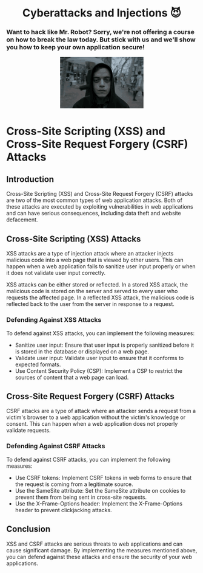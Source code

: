 <h1 align="center">
  Cyberattacks and Injections 😈
</h1>

### Want to hack like Mr. Robot? Sorry, we're not offering a course on how to break the law today. But stick with us and we'll show you how to keep your own application secure!

<p align="center"> 
<img src="./images/mr-robot.gif">
</p>

# Cross-Site Scripting (XSS) and Cross-Site Request Forgery (CSRF) Attacks

## Introduction

Cross-Site Scripting (XSS) and Cross-Site Request Forgery (CSRF) attacks are two of the most common types of web application attacks. Both of these attacks are executed by exploiting vulnerabilities in web applications and can have serious consequences, including data theft and website defacement.

## Cross-Site Scripting (XSS) Attacks

XSS attacks are a type of injection attack where an attacker injects malicious code into a web page that is viewed by other users. This can happen when a web application fails to sanitize user input properly or when it does not validate user input correctly.

XSS attacks can be either stored or reflected. In a stored XSS attack, the malicious code is stored on the server and served to every user who requests the affected page. In a reflected XSS attack, the malicious code is reflected back to the user from the server in response to a request.

### Defending Against XSS Attacks

To defend against XSS attacks, you can implement the following measures:

- Sanitize user input: Ensure that user input is properly sanitized before it is stored in the database or displayed on a web page.
- Validate user input: Validate user input to ensure that it conforms to expected formats.
- Use Content Security Policy (CSP): Implement a CSP to restrict the sources of content that a web page can load.

## Cross-Site Request Forgery (CSRF) Attacks

CSRF attacks are a type of attack where an attacker sends a request from a victim's browser to a web application without the victim's knowledge or consent. This can happen when a web application does not properly validate requests.

### Defending Against CSRF Attacks

To defend against CSRF attacks, you can implement the following measures:

- Use CSRF tokens: Implement CSRF tokens in web forms to ensure that the request is coming from a legitimate source.
- Use the SameSite attribute: Set the SameSite attribute on cookies to prevent them from being sent in cross-site requests.
- Use the X-Frame-Options header: Implement the X-Frame-Options header to prevent clickjacking attacks.

## Conclusion

XSS and CSRF attacks are serious threats to web applications and can cause significant damage. By implementing the measures mentioned above, you can defend against these attacks and ensure the security of your web applications.
